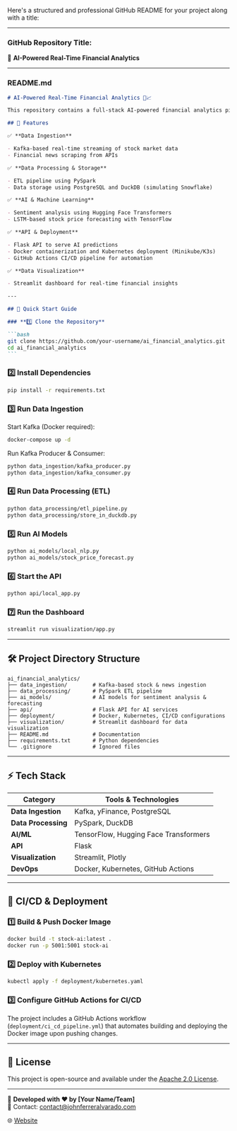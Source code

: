 Here's a structured and professional GitHub README for your project along with a title:

---

### **GitHub Repository Title:**

🚀 **AI-Powered Real-Time Financial Analytics**

---

### **README.md**

````markdown
# AI-Powered Real-Time Financial Analytics 🚀📈

This repository contains a full-stack AI-powered financial analytics pipeline that ingests, processes, and analyzes real-time stock market data using Kafka, PySpark, DuckDB, and machine learning models. The system provides real-time stock price forecasting and sentiment analysis of financial news, accessible via an API and visualized through a Streamlit dashboard.

## 📌 Features

✅ **Data Ingestion**

- Kafka-based real-time streaming of stock market data
- Financial news scraping from APIs

✅ **Data Processing & Storage**

- ETL pipeline using PySpark
- Data storage using PostgreSQL and DuckDB (simulating Snowflake)

✅ **AI & Machine Learning**

- Sentiment analysis using Hugging Face Transformers
- LSTM-based stock price forecasting with TensorFlow

✅ **API & Deployment**

- Flask API to serve AI predictions
- Docker containerization and Kubernetes deployment (Minikube/K3s)
- GitHub Actions CI/CD pipeline for automation

✅ **Data Visualization**

- Streamlit dashboard for real-time financial insights

---

## 🚀 Quick Start Guide

### **1️⃣ Clone the Repository**

```bash
git clone https://github.com/your-username/ai_financial_analytics.git
cd ai_financial_analytics
```
````

### **2️⃣ Install Dependencies**

```bash
pip install -r requirements.txt
```

### **3️⃣ Run Data Ingestion**

Start Kafka (Docker required):

```bash
docker-compose up -d
```

Run Kafka Producer & Consumer:

```bash
python data_ingestion/kafka_producer.py
python data_ingestion/kafka_consumer.py
```

### **4️⃣ Run Data Processing (ETL)**

```bash
python data_processing/etl_pipeline.py
python data_processing/store_in_duckdb.py
```

### **5️⃣ Run AI Models**

```bash
python ai_models/local_nlp.py
python ai_models/stock_price_forecast.py
```

### **6️⃣ Start the API**

```bash
python api/local_app.py
```

### **7️⃣ Run the Dashboard**

```bash
streamlit run visualization/app.py
```

---

## 🛠️ Project Directory Structure

```
ai_financial_analytics/
├── data_ingestion/        # Kafka-based stock & news ingestion
├── data_processing/       # PySpark ETL pipeline
├── ai_models/             # AI models for sentiment analysis & forecasting
├── api/                   # Flask API for AI services
├── deployment/            # Docker, Kubernetes, CI/CD configurations
├── visualization/         # Streamlit dashboard for data visualization
├── README.md              # Documentation
├── requirements.txt       # Python dependencies
└── .gitignore             # Ignored files
```

---

## ⚡ Tech Stack

| Category            | Tools & Technologies                  |
| ------------------- | ------------------------------------- |
| **Data Ingestion**  | Kafka, yFinance, PostgreSQL           |
| **Data Processing** | PySpark, DuckDB                       |
| **AI/ML**           | TensorFlow, Hugging Face Transformers |
| **API**             | Flask                                 |
| **Visualization**   | Streamlit, Plotly                     |
| **DevOps**          | Docker, Kubernetes, GitHub Actions    |

---

## 📌 CI/CD & Deployment

### **1️⃣ Build & Push Docker Image**

```bash
docker build -t stock-ai:latest .
docker run -p 5001:5001 stock-ai
```

### **2️⃣ Deploy with Kubernetes**

```bash
kubectl apply -f deployment/kubernetes.yaml
```

### **3️⃣ Configure GitHub Actions for CI/CD**

The project includes a GitHub Actions workflow (`deployment/ci_cd_pipeline.yml`) that automates building and deploying the Docker image upon pushing changes.

---

## 📄 License

This project is open-source and available under the [Apache 2.0 License](LICENSE).

---

🔹 **Developed with ❤️ by [Your Name/Team]**  
📧 Contact: contact@johnferreralvarado.com

🌐 [Website](https://johnferreralvarado.com/)

```

```
